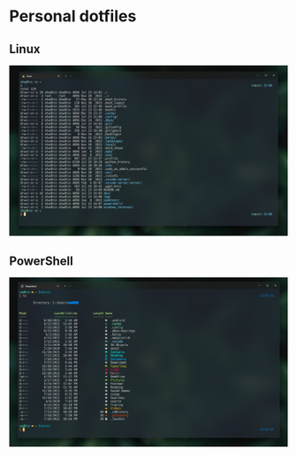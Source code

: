 # Personal dotfiles

## Linux
<img src="img/Screenshot 2022-07-23 220621.png">

## PowerShell
<img src="img/Screenshot 2022-07-23 220933.png">